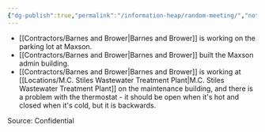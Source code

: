 ```yaml
---
{"dg-publish":true,"permalink":"/information-heap/random-meeting/","noteIcon":"","created":"2025-02-04T14:11:28.257-06:00"}
---
```


- [[Contractors/Barnes and Brower\|Barnes and Brower]] is working on the parking lot at Maxson.
- [[Contractors/Barnes and Brower\|Barnes and Brower]] built the Maxson admin building.
- [[Contractors/Barnes and Brower\|Barnes and Brower]] is working at [[Locations/M.C. Stiles Wastewater Treatment Plant\|M.C. Stiles Wastewater Treatment Plant]] on the maintenance building, and there is a problem with the thermostat - it should be open when it's hot and closed when it's cold, but it is backwards.

Source: Confidential